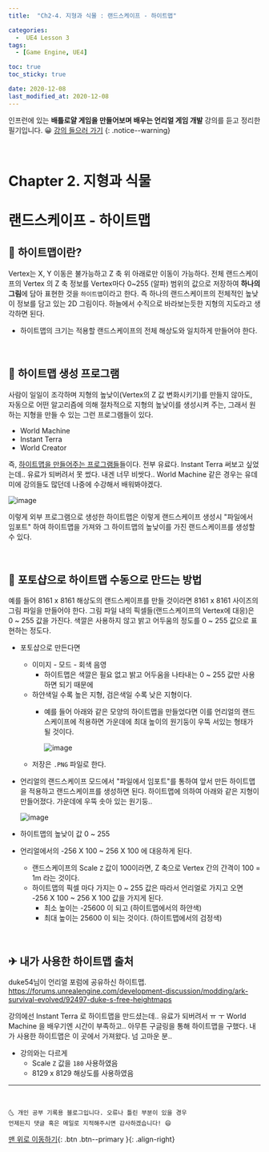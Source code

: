 ```yaml
---
title:  "Ch2-4. 지형과 식물 : 랜드스케이프 - 하이트맵" 

categories:
  -  UE4 Lesson 3 
tags:
  - [Game Engine, UE4]

toc: true
toc_sticky: true

date: 2020-12-08
last_modified_at: 2020-12-08
---
```


인프런에 있는 **배틀로얄 게임을 만들어보며 배우는 언리얼 게임 개발** 강의를 듣고 정리한 필기입니다. 😀 [강의 들으러 가기](https://www.inflearn.com/course/unreal-%EC%96%B8%EB%A6%AC%EC%96%BC-%EA%B2%8C%EC%9E%84-%EA%B0%9C%EB%B0%9C-%EA%B0%95%EC%A2%8C#description)
{: .notice--warning}

<br>

# Chapter 2. 지형과 식물 

# 랜드스케이프 - 하이트맵

## 🚀 하이트맵이란?

Vertex는 X, Y 이동은 불가능하고 Z 축 위 아래로만 이동이 가능하다. 전체 랜드스케이프의 Vertex 의 Z 축 정보를 Vertex마다 0~255 (알파) 범위의 값으로 저장하여 **하나의 그림**에 담아 표현한 것을 `하이트맵`이라고 한다. 즉 하나의 랜드스케이프의 전체적인 높낮이 정보를 담고 있는 2D 그림이다. 하늘에서 수직으로 바라보는듯한 지형의 지도라고 생각하면 된다.

- 하이트맵의 크기는 적용할 랜드스케이프의 전체 해상도와 일치하게 만들어야 한다.

<br>

## 🚀 하이트맵 생성 프로그램

사람이 일일이 조각하며 지형의 높낮이(Vertex의 Z 값 변화시키기)를 만들지 않아도, 자동으로 어떤 알고리즘에 의해 절차적으로 지형의 높낮이를 생성시켜 주는, 그래서 원하는 지형을 만들 수 있는 그런 프로그램들이 있다.

- World Machine
- Instant Terra
- World Creator

즉, <u>하이트맵을 만들어주는 프로그램들</u>들이다. 전부 유료다. Instant Terra 써보고 싶었는데.. 유료가 되버려서 못 썼다. 내겐 너무 비쌋다.. World Machine 같은 경우는 유데미에 강의들도 많던데 나중에 수강해서 배워봐야겠다.

![image](https://user-images.githubusercontent.com/42318591/101469039-8a625380-3987-11eb-8dbe-e6d894d89152.png)

이렇게 외부 프로그램으로 생성한 하이트맵은 이렇게 랜드스케이프 생성시 "파일에서 임포트" 하여 하이트맵을 가져와 그 하이트맵의 높낮이를 가진 랜드스케이프를 생성할 수 있다.

<br>

## 🚀 포토샵으로 하이트맵 수동으로 만드는 방법

예를 들어 8161 x 8161 해상도의 랜드스케이프를 만들 것이라면 8161 x 8161 사이즈의 그림 파일을 만들어야 한다. 그림 파일 내의 픽셀들(랜드스케이프의 Vertex에 대응)은 0 ~ 255 값을 가진다. 색깔은 사용하지 않고 밝고 어두움의 정도를 0 ~ 255 값으로 표현하는 정도다.

- 포토샵으로 만든다면
  - 이미지 - 모드 - 회색 음영
    - 하이트맵은 색깔은 필요 없고 밝고 어두움을 나타내는 0 ~ 255 값만 사용하면 되기 때문에 
  - 하얀색일 수록 높은 지형, 검은색일 수록 낮은 지형이다.
    - 예를 들어 아래와 같은 모양의 하이트맵을 만들었다면 이를 언리얼의 랜드스케이프에 적용하면 가운데에 최대 높이의 원기둥이 우뚝 서있는 형태가 될 것이다.
      
      ![image](https://user-images.githubusercontent.com/42318591/101470324-3193ba80-3989-11eb-843e-ec3dd6aea512.png)
  - 저장은 `.PNG` 파일로 한다.
- 언리얼의 랜드스케이프 모드에서 "파일에서 임포트"를 통하여 앞서 만든 하이트맵을 적용하고 랜드스케이프를 생성하면 된다. 하이트맵에 의하여 아래와 같은 지형이 만들어졌다. 가운데에 우뚝 솟아 있는 원기둥..
  
  ![image](https://user-images.githubusercontent.com/42318591/101470683-a535c780-3989-11eb-8409-9fb6f603f0fe.png)

- 하이트맵의 높낮이 값 0 ~ 255
- 언리얼에서의 -256 X 100 ~ 256 X 100 에 대응하게 된다.
  - 랜드스케이프의 Scale `Z` 값이 100이라면, Z 축으로 Vertex 간의 간격이 100 = 1m 라는 것이다.
  - 하이트맵의 픽셀 마다 가지는 0 ~ 255 값은 따라서 언리얼로 가지고 오면 -256 X 100 ~ 256 X 100  값을 가지게 된다.
    - 최소 높이는 -25600 이 되고 (하이트맵에서의 하얀색)
    - 최대 높이는 25600 이 되는 것이다. (하이트맵에서의 검정색) 

<br>

## ✈ 내가 사용한 하이트맵 출처

duke54님이 언리얼 포럼에 공유하신 하이트맵. <https://forums.unrealengine.com/development-discussion/modding/ark-survival-evolved/92497-duke-s-free-heightmaps>

강의에선 Instant Terra 로 하이트맵을 만드셨는데.. 유료가 되버려서 ㅠ ㅜ World Machine 을 배우기엔 시간이 부족하고.. 아무튼 구글링을 통해 하이트맵을 구했다. 내가 사용한 하이트맵은 이 곳에서 가져왔다. 넘 고마운 분.. 

- 강의와는 다르게 
  - Scale `Z` 값을 `180` 사용하였음
  - 8129 x 8129 해상도를 사용하였음

***
<br>

    🌜 개인 공부 기록용 블로그입니다. 오류나 틀린 부분이 있을 경우 
    언제든지 댓글 혹은 메일로 지적해주시면 감사하겠습니다! 😄

[맨 위로 이동하기](#){: .btn .btn--primary }{: .align-right}